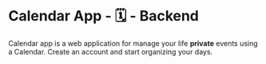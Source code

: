 # Calendar App - 🗓 - Backend

Calendar app is a web application for manage your life **private** events using a Calendar. Create an account and start organizing your days.
